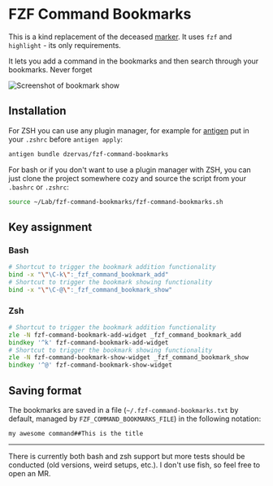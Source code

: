 # FZF Command Bookmarks

This is a kind replacement of the deceased [marker](https://github.com/pindexis/marker).
It uses `fzf` and `highlight` - its only requirements.

It lets you add a command in the bookmarks and then search through your bookmarks.
Never forget

![Screenshot of bookmark show](screenshot_show.png)

## Installation

For ZSH you can use any plugin manager, for example for [antigen](https://github.com/zsh-users/antigen)
put in your `.zshrc` before `antigen apply`:

```bash
antigen bundle dzervas/fzf-command-bookmarks
```

For bash or if you don't want to use a plugin manager with ZSH, you can just
clone the project somewhere cozy and source the script from your `.bashrc` or
`.zshrc`:

```bash
source ~/Lab/fzf-command-bookmarks/fzf-command-bookmarks.sh
```

## Key assignment

### Bash

```bash
# Shortcut to trigger the bookmark addition functionality
bind -x "\"\C-k\":_fzf_command_bookmark_add"
# Shortcut to trigger the bookmark showing functionality
bind -x "\"\C-@\":_fzf_command_bookmark_show"
```

### Zsh

```zsh
# Shortcut to trigger the bookmark addition functionality
zle -N fzf-command-bookmark-add-widget _fzf_command_bookmark_add
bindkey '^k' fzf-command-bookmark-add-widget
# Shortcut to trigger the bookmark showing functionality
zle -N fzf-command-bookmark-show-widget _fzf_command_bookmark_show
bindkey '^@' fzf-command-bookmark-show-widget
```

## Saving format

The bookmarks are saved in a file (`~/.fzf-command-bookmarks.txt` by default,
managed by `FZF_COMMAND_BOOKMARKS_FILE`) in the following notation:

```
my awesome command##This is the title
```

---

There is currently both bash and zsh support but more tests should be conducted
(old versions, weird setups, etc.). I don't use fish, so feel free to open an MR.

